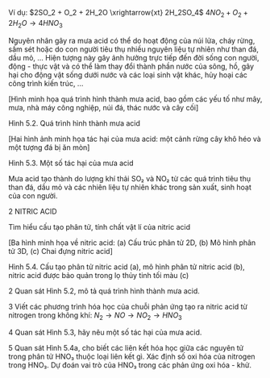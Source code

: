 Ví dụ: $2SO_2 + O_2 + 2H_2O \xrightarrow{xt} 2H_2SO_4$
      $4NO_2 + O_2 + 2H_2O \rightarrow 4HNO_3$

Nguyên nhân gây ra mưa acid có thể do hoạt động của núi lửa, cháy rừng, sấm sét hoặc do con người tiêu thụ nhiều nguyên liệu tự nhiên như than đá, dầu mỏ, ... Hiện tượng này gây ảnh hưởng trực tiếp đến đời sống con người, động - thực vật và có thể làm thay đổi thành phần nước của sông, hồ, gây hại cho động vật sống dưới nước và các loại sinh vật khác, hủy hoại các công trình kiến trúc, ...

[Hình minh họa quá trình hình thành mưa acid, bao gồm các yếu tố như mây, mưa, nhà máy công nghiệp, núi đá, thác nước và cây cối]

Hình 5.2. Quá trình hình thành mưa acid

[Hai hình ảnh minh họa tác hại của mưa acid: một cảnh rừng cây khô héo và một tượng đá bị ăn mòn]

Hình 5.3. Một số tác hại của mưa acid

Mưa acid tạo thành do lượng khí thải SO₂ và NO₂ từ các quá trình tiêu thụ than đá, dầu mỏ và các nhiên liệu tự nhiên khác trong sản xuất, sinh hoạt của con người.

2 NITRIC ACID

Tìm hiểu cấu tạo phân tử, tính chất vật lí của nitric acid

[Ba hình minh họa về nitric acid: (a) Cấu trúc phân tử 2D, (b) Mô hình phân tử 3D, (c) Chai đựng nitric acid]

Hình 5.4. Cấu tạo phân tử nitric acid (a), mô hình phân tử nitric acid (b), nitric acid được bảo quản trong lọ thủy tinh tối màu (c)

2 Quan sát Hình 5.2, mô tả quá trình hình thành mưa acid.

3 Viết các phương trình hóa học của chuỗi phản ứng tạo ra nitric acid từ nitrogen trong không khí:
$N_2 \rightarrow NO \rightarrow NO_2 \rightarrow HNO_3$

4 Quan sát Hình 5.3, hãy nêu một số tác hại của mưa acid.

5 Quan sát Hình 5.4a, cho biết các liên kết hóa học giữa các nguyên tử trong phân tử HNO₃ thuộc loại liên kết gì. Xác định số oxi hóa của nitrogen trong HNO₃. Dự đoán vai trò của HNO₃ trong các phản ứng oxi hóa - khử.